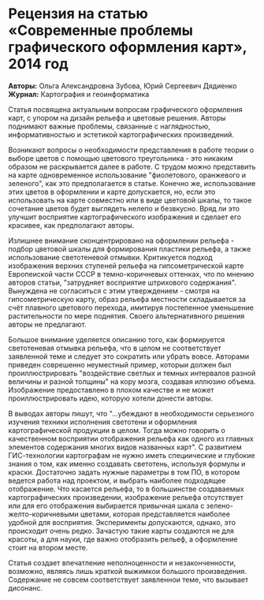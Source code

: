 # Рецензия на статью «Современные проблемы графического оформления карт», 2014 год

**Авторы:** Ольга Александровна Зубова, Юрий Сергеевич Дядиенко
**Журнал:** Картография и геоинформатика

Статья посвящена актуальным вопросам графического оформления карт, с упором на дизайн рельефа и цветовые решения. Авторы поднимают важные проблемы, связанные с наглядностью, информативностью и эстетикой картографических произведений. 

Возникают вопросы о необходимости представления в работе теории о выборе цветов с помощью цветового треугольника - это никаким образом не раскрывается далее в работе. С трудом можно представить на карте одновременное использование "фиолетового, оранжевого и зеленого", как это предполагается в статье. Конечно же, использование этих цветов в оформлении и карте допускается, но, если это использовать на карте совместно или в виде цветовой шкалы, то такое сочетание цветов будет выглядеть нелепо и безвкусно. Вряд ли это улучшит восприятие картографического изображения и сделает его красивее, как предполагают авторы.

Излишнее внимание сконцентрировано на оформлении рельефа - подбор цветовой шкалы для формирования пластики рельефа, а также использование светотеневой отмывки. Критикуется подход изображения верхних ступеней рельефа на гипсометрической карте Европеиской части СССР в темно-коричневых оттенках, что по мнению авторов статьи, "затрудняет восприятие штрихового содержания". Вынуждена не согласиться с этим утверждением - смотря на гипсометрическую карту, образ рельефа местности складывается за счёт плавного цветового перехода, имитируя постепенное уменьшение растительности по мере поднятия. Своего альтернативного решения авторы не предлагают.

Большое внимание уделяется  описанию того, как формируется светотеневая отмывка рельефа, что в целом не соответствует заявленной теме и следует это сократить или убрать вовсе. Авторами приведен соврешенно неуместный пример, которыи должен был проиллюстрировать "воздействие светлых и темных интервалов разной величины и разной толщины" на кору мозга, создавая иллюзию объема. Изображение предоставлено в плохом качестве и не может проиллюстрировать идею, которую хотели донести авторы.

В выводах авторы пишут, что "...убеждают в необходимости серьезного изучения техники исполнения светотени и оформления картографической продукции в целом. Тогда можно говорить о качественном восприятии отображения рельефа как одного из главных элементов содержания многих видов названных карт". С развитием ГИС-технологии картографам не нужно иметь специические и глубокие знания о том, как именно создавать светотень, используя формулы и краски. Достаточно задать нужные параметры в том ПО, в котором ведется работа над проектом, и выбрать наиболее подходящее отображение. Что касается рельефа, то в большинстве создаваемых картографических произведении, изображение рельефа отсутствует или для его отображения выбирается привычная шкала с зелено-желто-коричневыми цветами, которая представляется наиболее удобной для восприятия. Эксперименты допускаются, однако, это происходит очень редко. Зачастую такие карты создаются не для красоты, а для науки, где важно отобразить рельеф, а оформление стоит на втором месте. 

Статья создает впечатление неполноценности и незаконченности, возможно, являясь лишь краткой выжимкои большого произведения. Содержание не совсем соответствует заявленнои теме, что вызывает дисонанс.